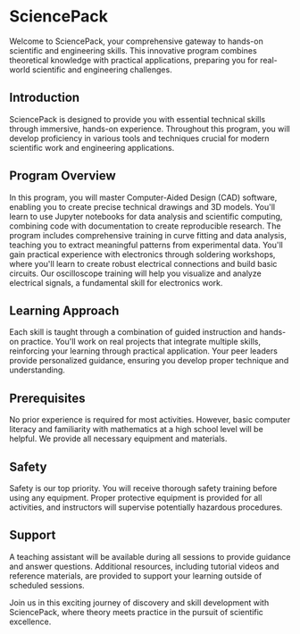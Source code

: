 # SciencePack

Welcome to SciencePack, your comprehensive gateway to hands-on scientific and engineering skills. This innovative program combines theoretical knowledge with practical applications, preparing you for real-world scientific and engineering challenges.

## Introduction

SciencePack is designed to provide you with essential technical skills through immersive, hands-on experience. Throughout this program, you will develop proficiency in various tools and techniques crucial for modern scientific work and engineering applications.

## Program Overview

In this program, you will master Computer-Aided Design (CAD) software, enabling you to create precise technical drawings and 3D models. You'll learn to use Jupyter notebooks for data analysis and scientific computing, combining code with documentation to create reproducible research. The program includes comprehensive training in curve fitting and data analysis, teaching you to extract meaningful patterns from experimental data. You'll gain practical experience with electronics through soldering workshops, where you'll learn to create robust electrical connections and build basic circuits. Our oscilloscope training will help you visualize and analyze electrical signals, a fundamental skill for electronics work. 

## Learning Approach

Each skill is taught through a combination of guided instruction and hands-on practice. You'll work on real projects that integrate multiple skills, reinforcing your learning through practical application. Your peer leaders provide personalized guidance, ensuring you develop proper technique and understanding.

## Prerequisites

No prior experience is required for most activities. However, basic computer literacy and familiarity with mathematics at a high school level will be helpful. We provide all necessary equipment and materials.

## Safety

Safety is our top priority. You will receive thorough safety training before using any equipment. Proper protective equipment is provided for all activities, and instructors will supervise potentially hazardous procedures.

## Support

A teaching assistant will be available during all sessions to provide guidance and answer questions. Additional resources, including tutorial videos and reference materials, are provided to support your learning outside of scheduled sessions.

Join us in this exciting journey of discovery and skill development with SciencePack, where theory meets practice in the pursuit of scientific excellence.
